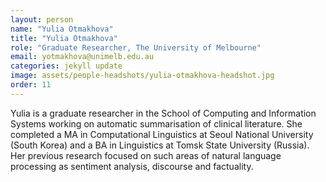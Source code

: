 ```yaml
---
layout: person
name: "Yulia Otmakhova"
title: "Yulia Otmakhova"
role: "Graduate Researcher, The University of Melbourne"
email: yotmakhova@unimelb.edu.au
categories: jekyll update
image: assets/people-headshots/yulia-otmakhova-headshot.jpg
order: 11
---
```

Yulia is a graduate researcher in the School of Computing and Information Systems working on automatic summarisation of clinical literature. She completed a MA in Computational Linguistics at Seoul National University (South Korea) and a BA in Linguistics at Tomsk State University (Russia). Her previous research focused on such areas of natural language processing as sentiment analysis, discourse and factuality.
